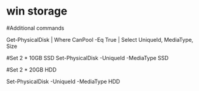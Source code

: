# win storage

#Additional commands

Get-PhysicalDisk | Where CanPool -Eq True | Select UniqueId, MediaType, Size


#Set 2 * 10GB SSD 
Set-PhysicalDisk -UniqueId <drive-id> -MediaType SSD

#Set 2 * 20GB HDD

Set-PhysicalDisk -UniqueId <drive-id> -MediaType HDD
